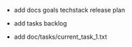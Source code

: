 - add docs
    goals
    techstack
    release plan
    
- add tasks
    backlog

- add doc/tasks/current_task_1.txt